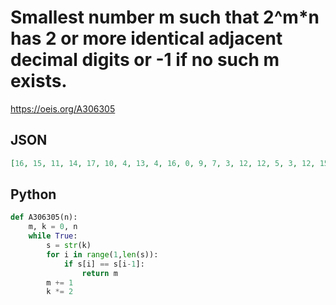 # Smallest number m such that 2^m\*n has 2 or more identical adjacent decimal digits or \-1 if no such m exists\.
https://oeis.org/A306305
## JSON
```JSON
[16, 15, 11, 14, 17, 10, 4, 13, 4, 16, 0, 9, 7, 3, 12, 12, 5, 3, 12, 15, 4, 0, 7, 8, 2, 6, 11, 2, 2, 11, 5, 11, 0, 4, 5, 2, 5, 11, 7, 14, 9, 3, 3, 0, 5, 6, 2, 7, 8, 1, 9, 5, 6, 10, 0, 1, 1, 1, 1, 10, 1, 4, 4, 10, 8, 0, 5, 3, 3, 4, 4, 1, 4, 4, 2, 10, 0, 6, 7, 13]
```
## Python
```Python
def A306305(n):
    m, k = 0, n
    while True:
        s = str(k)
        for i in range(1,len(s)):
            if s[i] == s[i-1]:
                return m
        m += 1
        k *= 2
```

